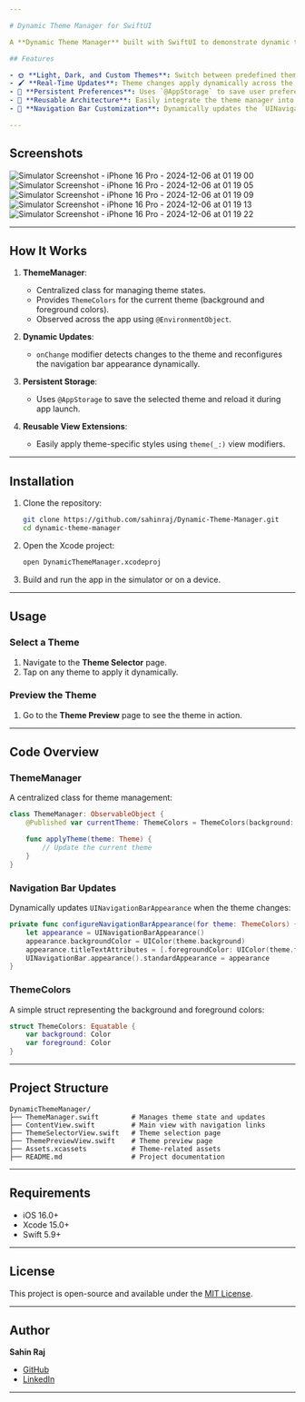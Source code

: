```yaml
---

# Dynamic Theme Manager for SwiftUI

A **Dynamic Theme Manager** built with SwiftUI to demonstrate dynamic theming, persistent user preferences, and a clean, reusable architecture. This project is designed for iOS developers to showcase skills in state management, theming, and SwiftUI.

## Features

- 🌞 **Light, Dark, and Custom Themes**: Switch between predefined themes with ease.
- 🖌️ **Real-Time Updates**: Theme changes apply dynamically across the app, including the navigation bar.
- 💾 **Persistent Preferences**: Uses `@AppStorage` to save user preferences across app launches.
- 📱 **Reusable Architecture**: Easily integrate the theme manager into other SwiftUI projects.
- 🎨 **Navigation Bar Customization**: Dynamically updates the `UINavigationBar` appearance.

---
```


## Screenshots
![Simulator Screenshot - iPhone 16 Pro - 2024-12-06 at 01 19 00](https://github.com/user-attachments/assets/e1de1bf4-64e3-479e-9c87-e860a7232ac8)
![Simulator Screenshot - iPhone 16 Pro - 2024-12-06 at 01 19 05](https://github.com/user-attachments/assets/4f6192d0-c045-43e6-94ef-01d4da1f3008)
![Simulator Screenshot - iPhone 16 Pro - 2024-12-06 at 01 19 09](https://github.com/user-attachments/assets/6add494d-2394-4f12-b773-bbb7b3249374)
![Simulator Screenshot - iPhone 16 Pro - 2024-12-06 at 01 19 13](https://github.com/user-attachments/assets/43927163-ef2e-445e-beb9-91fdc9e8c114)
![Simulator Screenshot - iPhone 16 Pro - 2024-12-06 at 01 19 22](https://github.com/user-attachments/assets/f8cb41ea-fb06-4e11-ab50-03c591abdfbf)


---

## How It Works

1. **ThemeManager**:
   - Centralized class for managing theme states.
   - Provides `ThemeColors` for the current theme (background and foreground colors).
   - Observed across the app using `@EnvironmentObject`.

2. **Dynamic Updates**:
   - `onChange` modifier detects changes to the theme and reconfigures the navigation bar appearance dynamically.

3. **Persistent Storage**:
   - Uses `@AppStorage` to save the selected theme and reload it during app launch.

4. **Reusable View Extensions**:
   - Easily apply theme-specific styles using `theme(_:)` view modifiers.

---

## Installation

1. Clone the repository:
   ```bash
   git clone https://github.com/sahinraj/Dynamic-Theme-Manager.git
   cd dynamic-theme-manager
   ```

2. Open the Xcode project:
   ```bash
   open DynamicThemeManager.xcodeproj
   ```

3. Build and run the app in the simulator or on a device.

---

## Usage

### Select a Theme
1. Navigate to the **Theme Selector** page.
2. Tap on any theme to apply it dynamically.

### Preview the Theme
1. Go to the **Theme Preview** page to see the theme in action.

---

## Code Overview

### ThemeManager

A centralized class for theme management:

```swift
class ThemeManager: ObservableObject {
    @Published var currentTheme: ThemeColors = ThemeColors(background: .white, foreground: .black)

    func applyTheme(theme: Theme) {
        // Update the current theme
    }
}
```

### Navigation Bar Updates

Dynamically updates `UINavigationBarAppearance` when the theme changes:

```swift
private func configureNavigationBarAppearance(for theme: ThemeColors) {
    let appearance = UINavigationBarAppearance()
    appearance.backgroundColor = UIColor(theme.background)
    appearance.titleTextAttributes = [.foregroundColor: UIColor(theme.foreground)]
    UINavigationBar.appearance().standardAppearance = appearance
}
```

### ThemeColors

A simple struct representing the background and foreground colors:

```swift
struct ThemeColors: Equatable {
    var background: Color
    var foreground: Color
}
```

---

## Project Structure

```
DynamicThemeManager/
├── ThemeManager.swift        # Manages theme state and updates
├── ContentView.swift         # Main view with navigation links
├── ThemeSelectorView.swift   # Theme selection page
├── ThemePreviewView.swift    # Theme preview page
├── Assets.xcassets           # Theme-related assets
├── README.md                 # Project documentation
```

---

## Requirements

- iOS 16.0+
- Xcode 15.0+
- Swift 5.9+

---

## License

This project is open-source and available under the [MIT License](LICENSE).

---

## Author

**Sahin Raj**  
- [GitHub](https://github.com/sahinraj)  
- [LinkedIn](https://www.linkedin.com/in/sahinraj/)  

---
